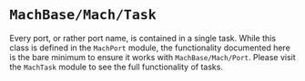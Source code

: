 # ``MachBase/Mach/Task``

Every port, or rather port name, is contained in a single task. While this class is defined in the ``MachPort`` module, the functionality documented here is the bare minimum to ensure it works with ``MachBase/Mach/Port``. Please visit the `MachTask` module to see the full functionality of tasks.